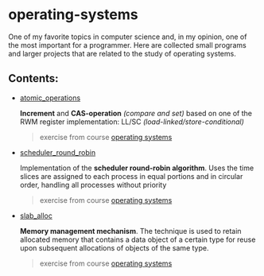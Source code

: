 # operating-systems

One of my favorite topics in computer science and, in my opinion, one of the most important for a programmer.
Here are collected small programs and larger projects that are related to the study of operating systems.

## Contents:
*   [atomic_operations](atomic_operations) 

    **Increment** and **CAS-operation** _(compare and set)_ based on one of the RWM register implementation: LL/SC _(load-linked/store-conditional)_
    
    > exercise from course [operating systems](https://stepik.org/course/1780)
    
*   [scheduler_round_robin](scheduler_round_robin) 
   
    Implementation of the **scheduler round-robin algorithm**. Uses the time slices are assigned to each process in equal portions and in circular order, handling all processes without priority
    
    > exercise from course [operating systems](https://stepik.org/course/1780)

*   [slab_alloc](slab_alloc) 
   
    **Memory management mechanism**. The technique is used to retain allocated memory that contains a data object of a certain type for reuse upon subsequent allocations of objects of the same type.
    
    > exercise from course [operating systems](https://stepik.org/course/1780)

